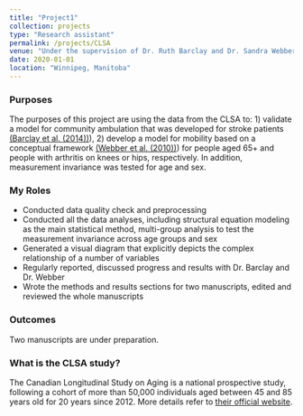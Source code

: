 ```yaml
---
title: "Project1"
collection: projects
type: "Research assistant"
permalink: /projects/CLSA
venue: "Under the supervision of Dr. Ruth Barclay and Dr. Sandra Webber, College of Rehabilitaion Sciences, University of Manitoba"
date: 2020-01-01
location: "Winnipeg, Manitoba"
---
```


### Purposes ###
The purposes of this project are using the data from the CLSA to: 1) validate a model for community ambulation that was developed for stroke patients [(Barclay et al. (2014))](https://journals.sagepub.com/doi/abs/10.1177/0269215514546769)), 2) develop a model for mobility based on a conceptual framework [(Webber et al. (2010))](https://pubmed.ncbi.nlm.nih.gov/20145017/)) for people aged 65+ and people with arthritis on knees or hips, respectively. In addition, measurement invariance was tested for age and sex.

### My Roles ###
* Conducted data quality check and preprocessing
* Conducted all the data analyses, including structural equation modeling as the main statistical method, multi-group analysis to test the measurement invariance across age groups and sex
* Generated a visual diagram that explicitly depicts the complex relationship of a number of variables 
* Regularly reported, discussed progress and results with Dr. Barclay and Dr. Webber
* Wrote the methods and results sections for two manuscripts, edited and reviewed the whole manuscripts

### Outcomes ###
Two manuscripts are under preparation.

### What is the CLSA study? ###
The Canadian Longitudinal Study on Aging is a national prospective study, following a cohort of more than 50,000 individuals aged between 45 and 85 years old for 20 years since 2012. More details refer to [their official website](https://www.clsa-elcv.ca/).
